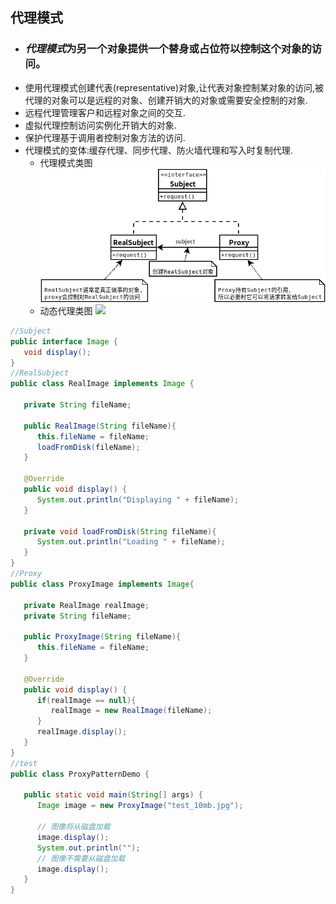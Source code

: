 ## 代理模式
- ### ***代理模式***为另一个对象提供一个替身或占位符以控制这个对象的访问。
- 使用代理模式创建代表(representative)对象,让代表对象控制某对象的访问,被代理的对象可以是远程的对象、创建开销大的对象或需要安全控制的对象.
- 远程代理管理客户和远程对象之间的交互.
- 虚拟代理控制访问实例化开销大的对象.
- 保护代理基于调用者控制对象方法的访问.
- 代理模式的变体:缓存代理、同步代理、防火墙代理和写入时复制代理.
    - 代理模式类图
    ![](代理模式-类图.png)
    - 动态代理类图
    ![](动态代理-类图.png)
```java
//Subject
public interface Image {
   void display();
}
//RealSubject
public class RealImage implements Image {
 
   private String fileName;
 
   public RealImage(String fileName){
      this.fileName = fileName;
      loadFromDisk(fileName);
   }
 
   @Override
   public void display() {
      System.out.println("Displaying " + fileName);
   }
 
   private void loadFromDisk(String fileName){
      System.out.println("Loading " + fileName);
   }
}
//Proxy
public class ProxyImage implements Image{
 
   private RealImage realImage;
   private String fileName;
 
   public ProxyImage(String fileName){
      this.fileName = fileName;
   }
 
   @Override
   public void display() {
      if(realImage == null){
         realImage = new RealImage(fileName);
      }
      realImage.display();
   }
}
//test
public class ProxyPatternDemo {
   
   public static void main(String[] args) {
      Image image = new ProxyImage("test_10mb.jpg");
 
      // 图像将从磁盘加载
      image.display(); 
      System.out.println("");
      // 图像不需要从磁盘加载
      image.display();  
   }
}
```
